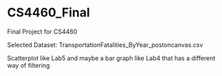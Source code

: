 # CS4460_Final
Final Project for CS4460


Selected Dataset: TransportationFatalities_ByYear_postoncanvas.csv

Scatterplot like Lab5 and maybe a bar graph like Lab4 that has a different way of filtering 
